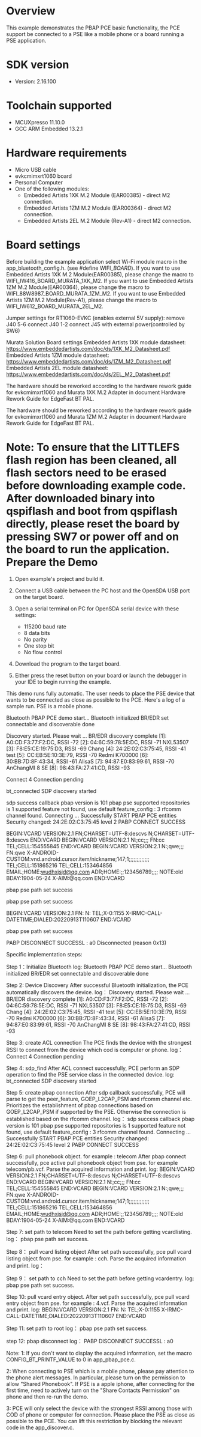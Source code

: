 Overview
========
This example demonstrates the PBAP PCE basic functionality, the PCE support be connected to a PSE like a mobile phone or a 
board running a PSE application. 



SDK version
===========
- Version: 2.16.100

Toolchain supported
===================
- MCUXpresso  11.10.0
- GCC ARM Embedded  13.2.1

Hardware requirements
=====================
- Micro USB cable
- evkcmimxrt1060 board
- Personal Computer
- One of the following modules:
  - Embedded Artists 1XK M.2 Module (EAR00385) - direct M2 connection.
  - Embedded Artists 1ZM M.2 Module (EAR00364) - direct M2 connection.
  - Embedded Artists 2EL M.2 Module (Rev-A1) - direct M2 connection.

Board settings
==============
Before building the example application select Wi-Fi module macro in the app_bluetooth_config.h. (see #define WIFI_<SoC Name>_BOARD_<Module Name>).
If you want to use Embedded Artists 1XK M.2 Module(EAR00385), please change the macro to WIFI_IW416_BOARD_MURATA_1XK_M2.
If you want to use Embedded Artists 1ZM M.2 Module(EAR00364), please change the macro to WIFI_88W8987_BOARD_MURATA_1ZM_M2.
If you want to use Embedded Artists 1ZM M.2 Module(Rev-A1), please change the macro to WIFI_IW612_BOARD_MURATA_2EL_M2.

Jumper settings for RT1060-EVKC (enables external 5V supply):
remove  J40 5-6
connect J40 1-2
connect J45 with external power(controlled by SW6)

Murata Solution Board settings
Embedded Artists 1XK module datasheet: https://www.embeddedartists.com/doc/ds/1XK_M2_Datasheet.pdf
Embedded Artists 1ZM module datasheet: https://www.embeddedartists.com/doc/ds/1ZM_M2_Datasheet.pdf
Embedded Artists 2EL module datasheet: https://www.embeddedartists.com/doc/ds/2EL_M2_Datasheet.pdf

The hardware should be reworked according to the hardware rework guide for evkcmimxrt1060 and Murata 1XK M.2 Adapter in document Hardware Rework Guide for EdgeFast BT PAL.

The hardware should be reworked according to the hardware rework guide for evkcmimxrt1060 and Murata 1ZM M.2 Adapter in document Hardware Rework Guide for EdgeFast BT PAL.

Note:
To ensure that the LITTLEFS flash region has been cleaned,
all flash sectors need to be erased before downloading example code.
After downloaded binary into qspiflash and boot from qspiflash directly,
please reset the board by pressing SW7 or power off and on the board to run the application.
Prepare the Demo
================

1.  Open example's project and build it.

2.  Connect a USB cable between the PC host and the OpenSDA USB port on the target board.

3.  Open a serial terminal on PC for OpenSDA serial device with these settings:
    - 115200 baud rate
    - 8 data bits
    - No parity
    - One stop bit
    - No flow control

4.  Download the program to the target board.

5.  Either press the reset button on your board or launch the debugger in your IDE to begin running the example.

This demo runs fully automatic. The user needs to place the PSE device that wants to be connected as close as possible to the PCE.
Here's a log of a sample run. PSE is a mobile phone.

Bluetooth PBAP PCE demo start...
Bluetooth initialized
BR/EDR set connectable and discoverable done

Discovery started. Please wait ...
BR/EDR discovery complete
[1]: A0:CD:F3:77:F2:DC, RSSI -72 
[2]: 04:6C:59:78:5E:DC, RSSI -71 NXL53507
[3]: F8:E5:CE:19:75:D3, RSSI -69 Chang
[4]: 24:2E:02:C3:75:45, RSSI -41 test
[5]: CC:EB:5E:10:3E:79, RSSI -70 Redmi K700000
[6]: 30:BB:7D:8F:43:34, RSSI -61 AlisaS
[7]: 94:87:E0:83:99:61, RSSI -70 AnChangMI 8 SE
[8]: 98:43:FA:27:41:CD, RSSI -93 

Connect 4
Connection pending

bt_connected
SDP discovery started

sdp success callback
pbap version is 101
pbap pse supported repositories is 1
supported feature not found, use default feature_config : 3
rfcomm channel found. Connecting ...
Successfully START PBAP PCE entities 
Security changed: 24:2E:02:C3:75:45 level 2
PABP CONNECT SUCCESS

BEGIN:VCARD
VERSION:2.1
FN;CHARSET=UTF-8:descvs
N;CHARSET=UTF-8:descvs
END:VCARD
BEGIN:VCARD
VERSION:2.1
N:;cc;;;
FN:cc
TEL;CELL:154555845
END:VCARD
BEGIN:VCARD
VERSION:2.1
N:;qwe;;;
FN:qwe
X-ANDROID-CUSTOM:vnd.android.cursor.item/nickname;147;1;;;;;;;;;;;;;
TEL;CELL:151865216
TEL;CELL:153464856
EMAIL;HOME:wudhxjsjd@qq.com
ADR;HOME:;;123456789;;;;
NOTE:old
BDAY:1904-05-24
X-AIM:@qq.com
END:VCARD

pbap pse path set success

<?xml version="1.0"?><!DOCTYPE vcard-listing SYSTEM "vcard-listing.dtd"><vCard-listing version="1.0">
<card handle="1.vcf" name="qwe"/><card handle="2.vcf" name="qwe"/><card handle="3.vcf" name="qwe"/>
<card handle="4.vcf" name="1155"/><card handle="5.vcf" name="051295205593"/><card handle="6.vcf" 
name="130"/><card handle="7.vcf" name="051295205593"/><card handle="8.vcf" name="130"/><card handle
="9.vcf" name="11100000000"/><card handle="10.vcf" name="130"/><card handle="11.vcf" name="051295205
593"/><card handle="12.vcf" name="15850182986"/><card handle="13.vcf" name="15850182986"/><ca
rd handle="14.vcf" name="15850182986"/><card handle="15.vcf" name="15850182986"/></vCard-listing>

pbap pse path set success

BEGIN:VCARD
VERSION:2.1
FN:
N:
TEL;X-0:1155
X-IRMC-CALL-DATETIME;DIALED:20220913T110607
END:VCARD

pbap pse path set success

PABP DISCONNECT SUCCESSL : a0
Disconnected (reason 0x13)

Specific implementation steps:

Step 1：Initialize Bluetooth
log: 
Bluetooth PBAP PCE demo start...
Bluetooth initialized
BR/EDR set connectable and discoverable done

Step 2: Device Discovery
After successful Bluetooth initialization, the PCE automatically discovers the device.
log：
Discovery started. Please wait ...
BR/EDR discovery complete
[1]: A0:CD:F3:77:F2:DC, RSSI -72 
[2]: 04:6C:59:78:5E:DC, RSSI -71 NXL53507
[3]: F8:E5:CE:19:75:D3, RSSI -69 Chang
[4]: 24:2E:02:C3:75:45, RSSI -41 test
[5]: CC:EB:5E:10:3E:79, RSSI -70 Redmi K700000
[6]: 30:BB:7D:8F:43:34, RSSI -61 AlisaS
[7]: 94:87:E0:83:99:61, RSSI -70 AnChangMI 8 SE
[8]: 98:43:FA:27:41:CD, RSSI -93 

Step 3: create ACL connection
The PCE finds the device with the strongest RSSI to connect from the device which cod is computer or phone.
log：
Connect 4
Connection pending

Step 4: sdp_find
After ACL connect successfully, PCE perform an SDP operation to find the PSE service class in the connected device.
log:
bt_connected
SDP discovery started

Step 5: create pbap connection 
After sdp callback successfully, PCE will parse to get the peer_feature, GOEP_L2CAP_PSM and rfcomm channel etc.
Prioritizes the establishment of pbap connections based on GOEP_L2CAP_PSM if supported by the PSE.
Otherwise the connection is established based on the rfcomm channel.
log：
sdp success callback
pbap version is 101
pbap pse supported repositories is 1
supported feature not found, use default feature_config : 3
rfcomm channel found. Connecting ...
Successfully START PBAP PCE entities 
Security changed: 24:2E:02:C3:75:45 level 2
PABP CONNECT SUCCESS

Step 6: pull phonebook object. for example : telecom
After pbap connect successfully, pce active pull phonebook object from pse. for example telecom/pb.vcf.
Parse the acquired information and print.
log:
BEGIN:VCARD
VERSION:2.1
FN;CHARSET=UTF-8:descvs
N;CHARSET=UTF-8:descvs
END:VCARD
BEGIN:VCARD
VERSION:2.1
N:;cc;;;
FN:cc
TEL;CELL:154555845
END:VCARD
BEGIN:VCARD
VERSION:2.1
N:;qwe;;;
FN:qwe
X-ANDROID-CUSTOM:vnd.android.cursor.item/nickname;147;1;;;;;;;;;;;;;
TEL;CELL:151865216
TEL;CELL:153464856
EMAIL;HOME:wudhxjsjd@qq.com
ADR;HOME:;;123456789;;;;
NOTE:old
BDAY:1904-05-24
X-AIM:@qq.com
END:VCARD

Step 7: set path to telecom
Need to set the path before getting vcardlisting.
log：
pbap pse path set success.

Step 8： pull vcard listing object
After set path successfully, pce pull vcard listing object from pse. for example : cch.
Parse the acquired information and print.
log：
<?xml version="1.0"?><!DOCTYPE vcard-listing SYSTEM "vcard-listing.dtd"><vCard-listing version="1.0">
<card handle="1.vcf" name="qwe"/><card handle="2.vcf" name="qwe"/><card handle="3.vcf" name="qwe"/>
<card handle="4.vcf" name="1155"/><card handle="5.vcf" name="051295205593"/><card handle="6.vcf" 
name="130"/><card handle="7.vcf" name="051295205593"/><card handle="8.vcf" name="130"/><card handle
="9.vcf" name="11100000000"/><card handle="10.vcf" name="130"/><card handle="11.vcf" name="051295205
593"/><card handle="12.vcf" name="15850182986"/><card handle="13.vcf" name="15850182986"/><ca
rd handle="14.vcf" name="15850182986"/><card handle="15.vcf" name="15850182986"/></vCard-listing>

Step 9： set path to cch
Need to set the path before getting vcardentry.
log:
pbap pse path set success.

Step 10: pull vcard entry object.
After set path successfully, pce pull vcard entry object from pse. for example : 4.vcf.
Parse the acquired information and print.
log:
BEGIN:VCARD
VERSION:2.1
FN:
N:
TEL;X-0:1155
X-IRMC-CALL-DATETIME;DIALED:20220913T110607
END:VCARD

Step 11: set path to root
log：
pbap pse path set success.

step 12: pbap disconnect
log：
PABP DISCONNECT SUCCESSL : a0

Note:
1: If you don't want to display the acquired information, set the macro CONFIG_BT_PRINTF_VALUE to 0 in app_pbap_pce.c.

2: When connecting to PSE which is a moblie phone, please pay attention to the phone alert messages. In particular, please turn on the permission to allow "Shared Phonebook".
   If PSE is a apple iphone, after connecting for the first time, need to actively turn on the "Share Contacts Permission" on phone and then re-run the demo.

3: PCE will only select the device with the strongest RSSI among those with COD of phone or computer for connection.
   Please place the PSE as close as possible to the PCE.
   You can lift this restriction by blocking the relevant code in the app_discover.c.

